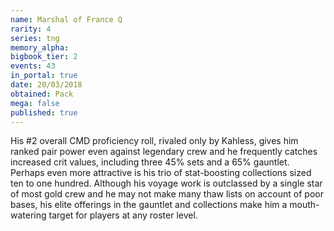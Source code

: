 ```yaml
---
name: Marshal of France Q
rarity: 4
series: tng
memory_alpha:
bigbook_tier: 2
events: 43
in_portal: true
date: 20/03/2018
obtained: Pack
mega: false
published: true
---
```


His #2 overall CMD proficiency roll, rivaled only by Kahless, gives him ranked pair power even against legendary crew and he frequently catches increased crit values, including three 45% sets and a 65% gauntlet. Perhaps even more attractive is his trio of stat-boosting collections sized ten to one hundred. Although his voyage work is outclassed by a single star of most gold crew and he may not make many thaw lists on account of poor bases, his elite offerings in the gauntlet and collections make him a mouth-watering target for players at any roster level.
